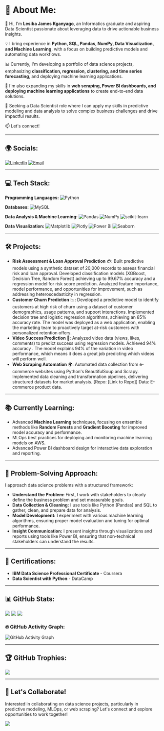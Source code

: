 # 💫 About Me:

👋 Hi, I'm **Lesiba James Kganyago**, an Informatics graduate and aspiring Data Scientist passionate about leveraging data to drive actionable business insights.

💡 I bring experience in **Python, SQL, Pandas, NumPy, Data Visualization, and Machine Learning**, with a focus on building predictive models and automating data workflows.

📊 Currently, I'm developing a portfolio of data science projects, emphasizing **classification, regression, clustering, and time series forecasting**, and deploying machine learning applications.

🚀 I'm also expanding my skills in **web scraping, Power BI dashboards, and deploying machine learning applications** to create end-to-end data solutions.

🎯 Seeking a Data Scientist role where I can apply my skills in predictive modeling and data analysis to solve complex business challenges and drive impactful results.

📫 Let's connect!

---

## 🌍 Socials:

[![LinkedIn](https://img.shields.io/badge/LinkedIn-%230077B5.svg?logo=linkedin&logoColor=white)](https://www.linkedin.com/in/j-mine-a39b302b0/)
[![Email](https://img.shields.io/badge/Email-D14836?logo=gmail&logoColor=white)](mailto:lesibajmine@gmail.com)

---

## 💻 Tech Stack:

**Programming Languages:**
![Python](https://img.shields.io/badge/python-3.9-3670A0?style=for-the-badge&logo=python&logoColor=ffdd54)

**Databases:**
![MySQL](https://img.shields.io/badge/mysql-4479A1.svg?style=for-the-badge&logo=mysql&logoColor=white)

**Data Analysis & Machine Learning:**
![Pandas](https://img.shields.io/badge/pandas-%23150458.svg?style=for-the-badge&logo=pandas&logoColor=white)
![NumPy](https://img.shields.io/badge/numpy-%23013243.svg?style=for-the-badge&logo=numpy&logoColor=white)
![scikit-learn](https://img.shields.io/badge/scikit--learn-%23F7931E.svg?style=for-the-badge&logo=scikit-learn&logoColor=white)

**Data Visualization:**
![Matplotlib](https://img.shields.io/badge/Matplotlib-%23ffffff.svg?style=for-the-badge&logo=Matplotlib&logoColor=black)
![Plotly](https://img.shields.io/badge/Plotly-%233F4F75.svg?style=for-the-badge&logo=plotly&logoColor=white)
![Power Bi](https://img.shields.io/badge/power_bi-F2C811?style=for-the-badge&logo=powerbi&logoColor=black)
![Seaborn](https://img.shields.io/badge/seaborn-%23FF6F00.svg?style=for-the-badge&logo=seaborn&logoColor=white)

---

## 🛠 Projects:

- **Risk Assessment & Loan Approval Prediction** 💳: Built predictive models using a synthetic dataset of 20,000 records to assess financial risk and loan approval. Developed classification models (XGBoost, Decision Tree, Random Forest) achieving up to 99.67% accuracy and a regression model for risk score prediction. Analyzed feature importance, model performance, and opportunities for improvement, such as addressing heteroscedasticity in regression.
- **Customer Churn Prediction** 📉: Developed a predictive model to identify customers at high risk of churn using a dataset of customer demographics, usage patterns, and support interactions. Implemented decision tree and logistic regression algorithms, achieving an 85% accuracy rate. The model was deployed as a web application, enabling the marketing team to proactively target at-risk customers with personalized retention offers.
- **Video Success Prediction** 🎥: Analyzed video data (views, likes, comments) to predict success using regression models. Achieved 94% accuracy . The model explains 94% of the variation in video performance, which means it does a great job predicting which videos will perform well.
- **Web Scraping Automation** 🌍: Automated data collection from e-commerce websites using Python's BeautifulSoup and Scrapy. Implemented data cleaning and transformation pipelines, delivering structured datasets for market analysis. [Repo: [Link to Repo]] Data: E-commerce product data.

---

## 📚 Currently Learning:

- Advanced **Machine Learning** techniques, focusing on ensemble methods like **Random Forests** and **Gradient Boosting** for improved model accuracy and performance.
- MLOps best practices for deploying and monitoring machine learning models on AWS.
- Advanced Power BI dashboard design for interactive data exploration and reporting.

---

## 🧠 Problem-Solving Approach:

I approach data science problems with a structured framework:
- **Understand the Problem:** First, I work with stakeholders to clearly define the business problem and set measurable goals.
- **Data Collection & Cleaning:** I use tools like Python (Pandas) and SQL to gather, clean, and prepare data for analysis.
- **Model Development:** I experiment with various machine learning algorithms, ensuring proper model evaluation and tuning for optimal performance.
- **Insight Communication:** I present insights through visualizations and reports using tools like Power BI, ensuring that non-technical stakeholders can understand the results.

---

## 📜 Certifications:

- **IBM Data Science Professional Certificate** - Coursera
- **Data Scientist with Python** - DataCamp

---

## 📊 GitHub Stats:

![](https://github-readme-stats.vercel.app/api?username=JmineSA&theme=tokyonight&hide_border=false&include_all_commits=true&count_private=true)
![](https://nirzak-streak-stats.vercel.app/?user=JmineSA&theme=tokyonight&hide_border=false)
![](https://github-readme-stats.vercel.app/api/top-langs/?username=JmineSA&theme=tokyonight&hide_border=false&include_all_commits=true&count_private=true&layout=compact)

### 🔥 GitHub Activity Graph:

![GitHub Activity Graph](https://github-readme-activity-graph.vercel.app/graph?username=JmineSA&theme=react-dark)

---

## 🏆 GitHub Trophies:

![](https://github-profile-trophy.vercel.app/?username=JmineSA&theme=radical&no-frame=false&no-bg=true&margin-w=4)

---

## 🤝 Let's Collaborate!

Interested in collaborating on data science projects, particularly in predictive modeling, MLOps, or web scraping? Let's connect and explore opportunities to work together!

[![](https://visitcount.itsvg.in/api?id=JmineSA&icon=0&color=0)](https://visitcount.itsvg.in)

